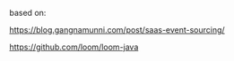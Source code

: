 based on:

https://blog.gangnamunni.com/post/saas-event-sourcing/

https://github.com/loom/loom-java
